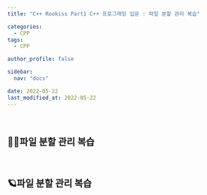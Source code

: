 ```yaml
---
title: "C++ Rookiss Part1 C++ 프로그래밍 입문 : 파일 분할 관리 복습"

categories:
  - CPP
tags:
  - CPP

author_profile: false

sidebar:
  nav: "docs"

date: 2022-05-22
last_modified_at: 2022-05-22
---
```


<br>

## 🙇‍♀️파일 분할 관리 복습


<br>

## 🪐파일 분할 관리 복습